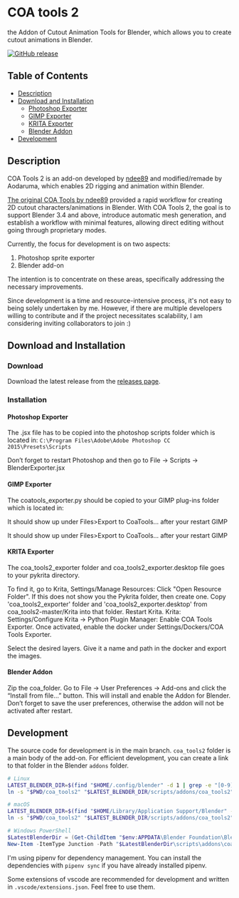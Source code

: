 <!-- <img src="./assets/coa_tools_logo.png" width="250"> -->

# COA tools 2

the Addon of Cutout Animation Tools for Blender, which allows you to create cutout animations in Blender.

[![GitHub release](https://img.shields.io/github/release/Aodaruma/coa_tools2.svg)](https://github.com/Aodaruma/coa_tools2/releases)

## Table of Contents

- [Description](#description)
- [Download and Installation](#download-and-installation)
  - [Photoshop Exporter](#photoshop-exporter)
  - [GIMP Exporter](#gimp-exporter)
  - [KRITA Exporter](#krita-exporter)
  - [Blender Addon](#blender-addon)
- [Development](#development)

## Description

COA Tools 2 is an add-on developed by [ndee89](https://github.com/ndee85) and modified/remade by Aodaruma, which enables 2D rigging and animation within Blender.

[The original COA Tools by ndee89](https://github.com/ndee85/coa_tools) provided a rapid workflow for creating 2D cutout characters/animations in Blender. With COA Tools 2, the goal is to support Blender 3.4 and above, introduce automatic mesh generation, and establish a workflow with minimal features, allowing direct editing without going through proprietary modes.

Currently, the focus for development is on two aspects:

1. Photoshop sprite exporter
2. Blender add-on

The intention is to concentrate on these areas, specifically addressing the necessary improvements.

Since development is a time and resource-intensive process, it's not easy to being solely undertaken by me. However, if there are multiple developers willing to contribute and if the project necessitates scalability, I am considering inviting collaborators to join :)

## Download and Installation

### Download

Download the latest release from the [releases page](https://github.com/Aodaruma/coa_tools2/releases).


### Installation

#### Photoshop Exporter

The .jsx file has to be copied into the photoshop scripts folder which is located in: `C:\Program Files\Adobe\Adobe Photoshop CC 2015\Presets\Scripts`

Don’t forget to restart Photoshop and then go to File -> Scripts -> BlenderExporter.jsx

#### GIMP Exporter

The coatools_exporter.py should be copied to your GIMP plug-ins folder which is located in:

It should show up under Files>Export to CoaTools... after your restart GIMP

It should show up under Files>Export to CoaTools... after your restart GIMP

#### KRITA Exporter

The coa_tools2_exporter folder and coa_tools2_exporter.desktop file goes to your pykrita directory.

To find it, go to Krita, Settings/Manage Resources: Click "Open Resource Folder". If this does not show you the Pykrita folder, then create one. Copy 'coa_tools2_exporter' folder and 'coa_tools2_exporter.desktop' from coa_tools2-master/Krita into that folder. Restart Krita. 
Krita: Settings/Configure Krita -> Python Plugin Manager: Enable COA Tools Exporter. Once activated, enable the docker under Settings/Dockers/COA Tools Exporter.

Select the desired layers. Give it a name and path in the docker and export the images.

#### Blender Addon

Zip the coa_folder.
Go to File -> User Preferences -> Add-ons and click the “Install from file...” button.
This will install and enable the Addon for Blender. Don’t forget to save the user preferences, otherwise the addon will not be activated after restart.

## Development

The source code for development is in the main branch. `coa_tools2` folder is a main body of the add-on. For efficient development, you can create a link to that folder in the Blender `addons` folder.

``` bash
# Linux
LATEST_BLENDER_DIR=$(find "$HOME/.config/blender" -d 1 | grep -e "[0-9]\.[0-9]" | sort -rh | head -n 1)
ln -s "$PWD/coa_tools2" "$LATEST_BLENDER_DIR/scripts/addons/coa_tools2"
```

``` bash
# macOS
LATEST_BLENDER_DIR=$(find "$HOME/Library/Application Support/Blender" -d 1 | grep -e "[0-9]\.[0-9]" | sort -rh | head -n 1)
ln -s "$PWD/coa_tools2" "$LATEST_BLENDER_DIR/scripts/addons/coa_tools2"
```

```powershell
# Windows PowerShell
$LatestBlenderDir = (Get-ChildItem "$env:APPDATA\Blender Foundation\Blender" -Directory | Where-Object { $_.Name -match "[0-9]\.[0-9]" } | Sort-Object -Descending | Select-Object -First 1).FullName
New-Item -ItemType Junction -Path "$LatestBlenderDir\scripts\addons\coa_tools2" -Value "$(Get-Location)\coa_tools2"
```

I'm using pipenv for dependency management. You can install the dependencies with `pipenv sync` if you have already installed pipenv.

Some extensions of vscode are recommended for development and written in `.vscode/extensions.json`. Feel free to use them.
